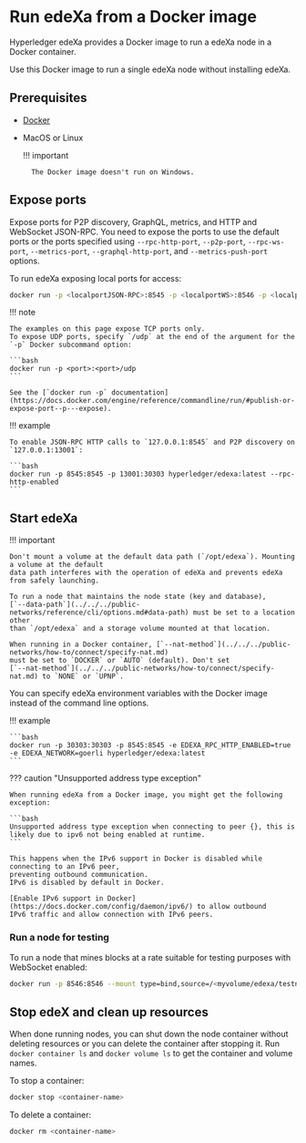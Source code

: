 # Run edeXa from a Docker image

Hyperledger edeXa provides a Docker image to run a edeXa node in a Docker container.

Use this Docker image to run a single edeXa node without installing edeXa.

## Prerequisites

* [Docker](https://docs.docker.com/install/)
*   MacOS or Linux

    !!! important

    ```
      The Docker image doesn't run on Windows.
    ```

## Expose ports

Expose ports for P2P discovery, GraphQL, metrics, and HTTP and WebSocket JSON-RPC. You need to expose the ports to use the default ports or the ports specified using `--rpc-http-port`, `--p2p-port`, `--rpc-ws-port`, `--metrics-port`, `--graphql-http-port`, and `--metrics-push-port` options.

To run edeXa exposing local ports for access:

```bash
docker run -p <localportJSON-RPC>:8545 -p <localportWS>:8546 -p <localportP2P>:30303 hyperledger/edexa:latest --rpc-http-enabled --rpc-ws-enabled
```

!!! note

````
The examples on this page expose TCP ports only.
To expose UDP ports, specify `/udp` at the end of the argument for the `-p` Docker subcommand option:

```bash
docker run -p <port>:<port>/udp
```

See the [`docker run -p` documentation](https://docs.docker.com/engine/reference/commandline/run/#publish-or-expose-port--p---expose).
````

!!! example

````
To enable JSON-RPC HTTP calls to `127.0.0.1:8545` and P2P discovery on `127.0.0.1:13001`:

```bash
docker run -p 8545:8545 -p 13001:30303 hyperledger/edexa:latest --rpc-http-enabled
```
````

## Start edeXa

!!! important

```
Don't mount a volume at the default data path (`/opt/edexa`). Mounting a volume at the default
data path interferes with the operation of edeXa and prevents edeXa from safely launching.

To run a node that maintains the node state (key and database),
[`--data-path`](../../../public-networks/reference/cli/options.md#data-path) must be set to a location other
than `/opt/edexa` and a storage volume mounted at that location.

When running in a Docker container, [`--nat-method`](../../../public-networks/how-to/connect/specify-nat.md)
must be set to `DOCKER` or `AUTO` (default). Don't set
[`--nat-method`](../../../public-networks/how-to/connect/specify-nat.md) to `NONE` or `UPNP`.
```

You can specify edeXa environment variables with the Docker image instead of the command line options.

!!! example

````
```bash
docker run -p 30303:30303 -p 8545:8545 -e EDEXA_RPC_HTTP_ENABLED=true -e EDEXA_NETWORK=goerli hyperledger/edexa:latest
```
````

??? caution "Unsupported address type exception"

````
When running edeXa from a Docker image, you might get the following exception:

```bash
Unsupported address type exception when connecting to peer {}, this is likely due to ipv6 not being enabled at runtime.
```

This happens when the IPv6 support in Docker is disabled while connecting to an IPv6 peer,
preventing outbound communication.
IPv6 is disabled by default in Docker.

[Enable IPv6 support in Docker](https://docs.docker.com/config/daemon/ipv6/) to allow outbound
IPv6 traffic and allow connection with IPv6 peers.
````

### Run a node for testing

To run a node that mines blocks at a rate suitable for testing purposes with WebSocket enabled:

```bash
docker run -p 8546:8546 --mount type=bind,source=/<myvolume/edexa/testnode>,target=/var/lib/edexa hyperledger/edexa:latest --miner-enabled --miner-coinbase fe3b557e8fb62b89f4916b721be55ceb828dbd73 --rpc-ws-enabled --network=dev --data-path=/var/lib/edexa
```

## Stop edeX and clean up resources

When done running nodes, you can shut down the node container without deleting resources or you can delete the container after stopping it. Run `docker container ls` and `docker volume ls` to get the container and volume names.

To stop a container:

```bash
docker stop <container-name>
```

To delete a container:

```bash
docker rm <container-name>
```

